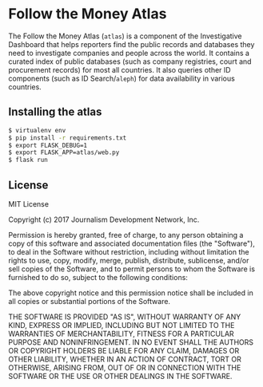 Follow the Money Atlas
======================

The Follow the Money Atlas (``atlas``) is a component of the Investigative
Dashboard that helps reporters find the public records and databases they
need to investigate companies and people across the world. It contains a
curated index of public databases (such as company registries, court and
procurement records) for most all countries. It also queries other ID
components (such as ID Search/``aleph``) for data availability in various
countries.


Installing the atlas
--------------------

```bash
$ virtualenv env
$ pip install -r requirements.txt
$ export FLASK_DEBUG=1
$ export FLASK_APP=atlas/web.py
$ flask run
```


License
-------

MIT License

Copyright (c) 2017 Journalism Development Network, Inc.

Permission is hereby granted, free of charge, to any person obtaining a copy
of this software and associated documentation files (the "Software"), to deal
in the Software without restriction, including without limitation the rights
to use, copy, modify, merge, publish, distribute, sublicense, and/or sell
copies of the Software, and to permit persons to whom the Software is
furnished to do so, subject to the following conditions:

The above copyright notice and this permission notice shall be included in all
copies or substantial portions of the Software.

THE SOFTWARE IS PROVIDED "AS IS", WITHOUT WARRANTY OF ANY KIND, EXPRESS OR
IMPLIED, INCLUDING BUT NOT LIMITED TO THE WARRANTIES OF MERCHANTABILITY,
FITNESS FOR A PARTICULAR PURPOSE AND NONINFRINGEMENT. IN NO EVENT SHALL THE
AUTHORS OR COPYRIGHT HOLDERS BE LIABLE FOR ANY CLAIM, DAMAGES OR OTHER
LIABILITY, WHETHER IN AN ACTION OF CONTRACT, TORT OR OTHERWISE, ARISING FROM,
OUT OF OR IN CONNECTION WITH THE SOFTWARE OR THE USE OR OTHER DEALINGS IN THE
SOFTWARE.
